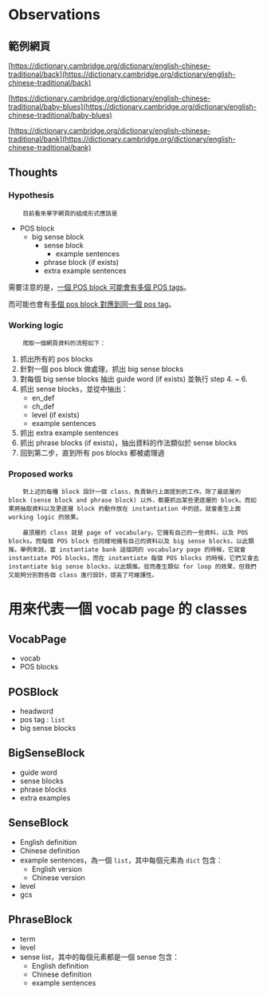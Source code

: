 # Observations

## 範例網頁

[https://dictionary.cambridge.org/dictionary/english-chinese-traditional/back](https://dictionary.cambridge.org/dictionary/english-chinese-traditional/back)

[https://dictionary.cambridge.org/dictionary/english-chinese-traditional/baby-blues](https://dictionary.cambridge.org/dictionary/english-chinese-traditional/baby-blues)

[https://dictionary.cambridge.org/dictionary/english-chinese-traditional/bank](https://dictionary.cambridge.org/dictionary/english-chinese-traditional/bank)

## Thoughts

### Hypothesis

        目前看來單字網頁的組成形式應該是

- POS block
    - big sense block
        - sense block
            - example sentences
        - phrase block (if exists)
        - extra example sentences

需要注意的是，[一個 POS block 可能會有多個 POS tags](https://dictionary.cambridge.org/dictionary/english-chinese-traditional/inside)。

而可能也會有[多個 pos block 對應到同一個 pos tag](https://dictionary.cambridge.org/dictionary/english-chinese-traditional/miss)。

### Working logic

        爬取一個網頁資料的流程如下：

1. 抓出所有的 pos blocks
2. 針對一個 pos block 做處理，抓出 big sense blocks
3. 對每個 big sense blocks 抽出 guide word (if exists) 並執行 step 4. ~ 6.
4. 抓出 sense blocks，並從中抽出：
    - en_def
    - ch_def
    - level (if exists)
    - example sentences
5. 抓出 extra example sentences
6. 抓出 phrase blocks (if exists)，抽出資料的作法類似於 sense blocks
7. 回到第二步，直到所有 pos blocks 都被處理過

### Proposed works

        對上述的每種 block 設計一個 class，負責執行上面提到的工作。除了最底層的 block (sense block and phrase block) 以外，都要抓出某些更底層的 block。而如果將抽取資料以及更底層 block 的動作放在 instantiation 中的話，就會產生上面 working logic 的效果。

        最頂層的 class 就是 page of vocabulary。它擁有自己的一些資料，以及 POS blocks。而每個 POS block 也同樣地擁有自己的資料以及 big sense blocks，以此類推。舉例來說，當 instantiate bank 這個詞的 vocabulary page 的時候，它就會 instantiate POS blocks，而在 instantiate 每個 POS blocks 的時候，它們又會去 instantiate big sense blocks，以此類推。從而產生類似 for loop 的效果，但我們又能夠分別對各個 class 進行設計，提高了可維護性。

# 用來代表一個 vocab page 的 classes

## VocabPage

- vocab
- POS blocks

## POSBlock

- headword
- pos tag : `list`
- big sense blocks

## BigSenseBlock

- guide word
- sense blocks
- phrase blocks
- extra examples

## SenseBlock

- English definition
- Chinese definition
- example sentences，為一個 `list`，其中每個元素為 `dict` 包含：
    - English version
    - Chinese version
- level
- gcs

## PhraseBlock

- term
- level
- sense list，其中的每個元素都是一個 sense 包含：
    - English definition
    - Chinese definition
    - example sentences